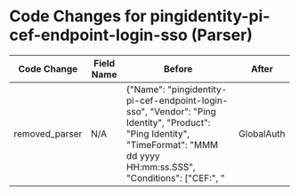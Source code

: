 # Code Changes for pingidentity-pi-cef-endpoint-login-sso (Parser)

| Code Change | Field Name | Before | After |
|-------------|------------|--------|-------|
| removed_parser | N/A | {"Name": "pingidentity-pi-cef-endpoint-login-sso", "Vendor": "Ping Identity", "Product": "Ping Identity", "TimeFormat": "MMM dd yyyy HH:mm:ss.SSS", "Conditions": ["CEF:", "|GlobalAuth|SSAA|", "responsetime="], "Fields": ["CEF:([^\|]*\|){3}(|({auth_method}[^\|]+))\|(|({protocol}[^\|]+))\|", "\Wrt=({time}\w+ \d\d \d\d\d\d \d\d:\d\d:\d\d\.\d+)", "\Wcs3=\(({role}[^=:]+?):({protocol}[^=:]+?)\)", "\Wresponsetime=({response_size}\d+)", "\Wduid=(|({email_subject}.+?))(\s+\w+=|\s*$)", "\Wsrc=({src_ip}((([0-9a-fA-F.]{0,4}):{1,2}){1,7}([0-9a-fA-F]){0,4})|(((25[0-5]|(2[0-4]|1\d|[0-9]|)\d)\.?\b){4}))(:({src_port}\d+))?", "\Wmsg=(|({result}.+?))(\s+\w+=|\s*$)", "\Wcs1=(|({app}.+?))(\s+\w+=|\s*$)", "\Wcs2=(|({connection_id}.+?))(\s+\w+=|\s*$)", "\Wdvchost=(|({host}.+?))(\s+\w+=|\s*$)", "\Wcs4=(|({adopter_id}.+?))(\s+\w+=|\s*$)", "\WexternalId=(|tid:({tracking_id}.+?))(\s+\w+=|\s*$)", "\Wcs5=(|({local_user_id}.+?))(\s+\w+=|\s*$)", "\Wcs6=(|({attributes}.+?))(\s+\w+=|\s*$)", "\WSAML_SUBJECT\\=(|({email_address}[^=@]+?@[^=@]+?),?|({user}[\w\.\-\!\#\^\~]{1,40}\$?))(\s+\w+\\=|\s*$)"], "ParserVersion": "v1.0.0", "DupFields": ["auth_method->operation"]} | N/A |